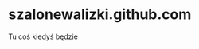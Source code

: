 # szalonewalizki.github.com

<html lang="en">
<head>
    <meta charset="UTF-8">
    <title>Szalone Walizki</title>
</head>
<body>
    Tu coś kiedyś będzie
</body>
</html>
